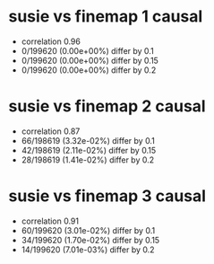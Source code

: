 # susie vs finemap  1 causal

- correlation 0.96
- 0/199620 (0.00e+00%) differ by 0.1
- 0/199620 (0.00e+00%) differ by 0.15
- 0/199620 (0.00e+00%) differ by 0.2


# susie vs finemap  2 causal

- correlation 0.87
- 66/198619 (3.32e-02%) differ by 0.1
- 42/198619 (2.11e-02%) differ by 0.15
- 28/198619 (1.41e-02%) differ by 0.2


# susie vs finemap  3 causal

- correlation 0.91
- 60/199620 (3.01e-02%) differ by 0.1
- 34/199620 (1.70e-02%) differ by 0.15
- 14/199620 (7.01e-03%) differ by 0.2


